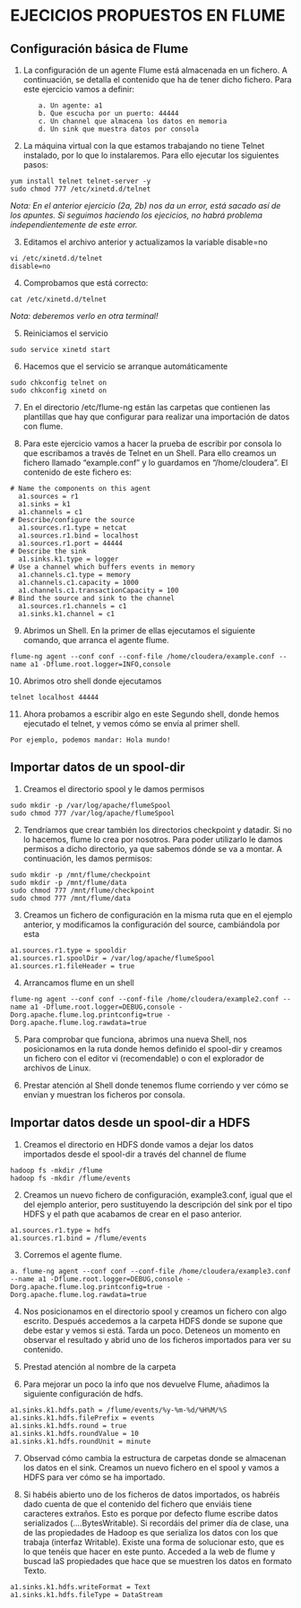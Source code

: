 # EJECICIOS PROPUESTOS EN FLUME
## Configuración básica de Flume

1. La configuración de un agente Flume está almacenada en un fichero. A continuación, se detalla el contenido que ha de tener dicho fichero. Para este ejercicio vamos a 
definir:
```
       a. Un agente: a1
       b. Que escucha por un puerto: 44444
       c. Un channel que almacena los datos en memoria
       d. Un sink que muestra datos por consola
 ```
2. La máquina virtual con la que estamos trabajando no tiene Telnet instalado, por lo que lo instalaremos. Para ello ejecutar los siguientes pasos:
```
yum install telnet telnet-server -y
sudo chmod 777 /etc/xinetd.d/telnet 
```
*Nota: En el anterior ejercicio (2a, 2b) nos da un error, está sacado así de los apuntes. Si seguimos haciendo los ejecicios, no habrá problema independientemente de este error.*

3. Editamos el archivo anterior y actualizamos la variable disable=no
```
vi /etc/xinetd.d/telnet
disable=no
```
4. Comprobamos que está correcto:
```
cat /etc/xinetd.d/telnet
```
*Nota: deberemos verlo en otra terminal!*

5. Reiniciamos el servicio
```
sudo service xinetd start
```
6. Hacemos que el servicio se arranque automáticamente
```
sudo chkconfig telnet on
sudo chkconfig xinetd on
```
7. En el directorio /etc/flume-ng están las carpetas que contienen las plantillas que hay 
que configurar para realizar una importación de datos con flume.

8. Para este ejercicio vamos a hacer la prueba de escribir por consola lo que escribamos a 
través de Telnet en un Shell. Para ello creamos un fichero llamado “example.conf” y lo 
guardamos en “/home/cloudera”. El contenido de este fichero es:
```
# Name the components on this agent
  a1.sources = r1
  a1.sinks = k1
  a1.channels = c1
# Describe/configure the source
  a1.sources.r1.type = netcat
  a1.sources.r1.bind = localhost
  a1.sources.r1.port = 44444
# Describe the sink
  a1.sinks.k1.type = logger
# Use a channel which buffers events in memory
  a1.channels.c1.type = memory
  a1.channels.c1.capacity = 1000
  a1.channels.c1.transactionCapacity = 100
# Bind the source and sink to the channel
  a1.sources.r1.channels = c1
  a1.sinks.k1.channel = c1
```
9. Abrimos un Shell. En la primer de ellas ejecutamos el siguiente comando, que arranca 
el agente flume.
```
flume-ng agent --conf conf --conf-file /home/cloudera/example.conf --name a1 -Dflume.root.logger=INFO,console
```
10. Abrimos otro shell donde ejecutamos
```
telnet localhost 44444 
```
11. Ahora probamos a escribir algo en este Segundo shell, donde hemos ejecutado el 
telnet, y vemos cómo se envía al primer shell.
```
Por ejemplo, podemos mandar: Hola mundo!
```

## Importar datos de un spool-dir

1. Creamos el directorio spool y le damos permisos
```
sudo mkdir -p /var/log/apache/flumeSpool
sudo chmod 777 /var/log/apache/flumeSpool
```
2. Tendríamos que crear también los directorios checkpoint y datadir. Si no lo hacemos, 
flume lo crea por nosotros. Para poder utilizarlo le damos permisos a dicho directorio, 
ya que sabemos dónde se va a montar. A continuación, les damos permisos:
```
sudo mkdir -p /mnt/flume/checkpoint 
sudo mkdir -p /mnt/flume/data
sudo chmod 777 /mnt/flume/checkpoint
sudo chmod 777 /mnt/flume/data
```
3. Creamos un fichero de configuración en la misma ruta que en el ejemplo anterior, y 
modificamos la configuración del source, cambiándola por esta
```
a1.sources.r1.type = spooldir
a1.sources.r1.spoolDir = /var/log/apache/flumeSpool
a1.sources.r1.fileHeader = true
```
4. Arrancamos flume en un shell
```
flume-ng agent --conf conf --conf-file /home/cloudera/example2.conf --name a1 -Dflume.root.logger=DEBUG,console -Dorg.apache.flume.log.printconfig=true -Dorg.apache.flume.log.rawdata=true
```
5. Para comprobar que funciona, abrimos una nueva Shell, nos posicionamos en la ruta 
donde hemos definido el spool-dir y creamos un fichero con el editor vi 
(recomendable) o con el explorador de archivos de Linux. 

6. Prestar atención al Shell donde tenemos flume corriendo y ver cómo se envían y 
muestran los ficheros por consola.

## Importar datos desde un spool-dir a HDFS

1. Creamos el directorio en HDFS donde vamos a dejar los datos importados desde el 
spool-dir a través del channel de flume
```
hadoop fs -mkdir /flume
hadoop fs -mkdir /flume/events 
```
2. Creamos un nuevo fichero de configuración, example3.conf, igual que el del ejemplo 
anterior, pero sustituyendo la descripción del sink por el tipo HDFS y el path que 
acabamos de crear en el paso anterior.
```
a1.sources.r1.type = hdfs
a1.sources.r1.bind = /flume/events
```
3. Corremos el agente flume.
```
a. flume-ng agent --conf conf --conf-file /home/cloudera/example3.conf --name a1 -Dflume.root.logger=DEBUG,console -Dorg.apache.flume.log.printconfig=true -Dorg.apache.flume.log.rawdata=true
```
4. Nos posicionamos en el directorio spool y creamos un fichero con algo escrito. 
Después accedemos a la carpeta HDFS donde se supone que debe estar y vemos si 
está. Tarda un poco. Deteneos un momento en observar el resultado y abrid uno de 
los ficheros importados para ver su contenido.

5. Prestad atención al nombre de la carpeta

6. Para mejorar un poco la info que nos devuelve Flume, añadimos la siguiente 
configuración de hdfs. 
```
a1.sinks.k1.hdfs.path = /flume/events/%y-%m-%d/%H%M/%S
a1.sinks.k1.hdfs.filePrefix = events
a1.sinks.k1.hdfs.round = true
a1.sinks.k1.hdfs.roundValue = 10
a1.sinks.k1.hdfs.roundUnit = minute
```
7. Observad cómo cambia la estructura de carpetas donde se almacenan los datos en el 
sink. Creamos un nuevo fichero en el spool y vamos a HDFS para ver cómo se ha 
importado.

8. Si habéis abierto uno de los ficheros de datos importados, os habréis dado cuenta de 
que el contenido del fichero que enviáis tiene caracteres extraños. Esto es porque por 
defecto flume escribe datos serializados (….BytesWritable). Si recordáis del primer día 
de clase, una de las propiedades de Hadoop es que serializa los datos con los que 
trabaja (interfaz Writable). Existe una forma de solucionar esto, que es lo que tenéis 
que hacer en este punto. Acceded a la web de flume y buscad laS propiedades que 
hace que se muestren los datos en formato Texto.
```
a1.sinks.k1.hdfs.writeFormat = Text 
a1.sinks.k1.hdfs.fileType = DataStream
```






